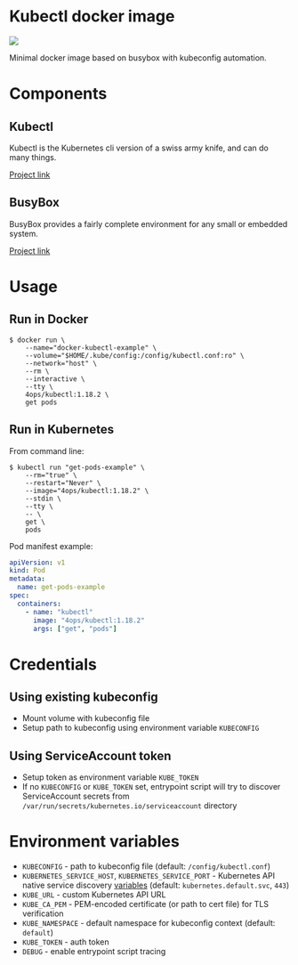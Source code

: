 # Kubectl docker image

[![](https://images.microbadger.com/badges/image/4ops/kubectl.svg)](https://microbadger.com/images/4ops/kubectl "Get your own image badge on microbadger.com")

Minimal docker image based on busybox with kubeconfig automation.

# Components

## Kubectl

Kubectl is the Kubernetes cli version of a swiss army knife, and can do many things.

[Project link](https://kubectl.docs.kubernetes.io/)

## BusyBox

BusyBox provides a fairly complete environment for any small or embedded system.

[Project link](https://busybox.net/)

# Usage

## Run in Docker

```shell
$ docker run \
    --name="docker-kubectl-example" \
    --volume="$HOME/.kube/config:/config/kubectl.conf:ro" \
    --network="host" \
    --rm \
    --interactive \
    --tty \
    4ops/kubectl:1.18.2 \
    get pods
```

## Run in Kubernetes

From command line:

```shell
$ kubectl run "get-pods-example" \
    --rm="true" \
    --restart="Never" \
    --image="4ops/kubectl:1.18.2" \
    --stdin \
    --tty \
    -- \
    get \
    pods
```

Pod manifest example:

```YAML
apiVersion: v1
kind: Pod
metadata:
  name: get-pods-example
spec:
  containers:
    - name: "kubectl"
      image: "4ops/kubectl:1.18.2"
      args: ["get", "pods"]
```

# Credentials

## Using existing kubeconfig

- Mount volume with kubeconfig file
- Setup path to kubeconfig using environment variable `KUBECONFIG`

## Using ServiceAccount token

- Setup token as environment variable `KUBE_TOKEN`
- If no `KUBECONFIG` or `KUBE_TOKEN` set, entrypoint script will try to discover ServiceAccount secrets from `/var/run/secrets/kubernetes.io/serviceaccount` directory

# Environment variables

- `KUBECONFIG` - path to kubeconfig file (default: `/config/kubectl.conf`)
- `KUBERNETES_SERVICE_HOST`, `KUBERNETES_SERVICE_PORT` - Kubernetes API native service discovery [variables](https://kubernetes.io/docs/concepts/services-networking/service/#environment-variables) (default: `kubernetes.default.svc`, `443`)
- `KUBE_URL` - custom Kubernetes API URL
- `KUBE_CA_PEM` - PEM-encoded certificate (or path to cert file) for TLS verification
- `KUBE_NAMESPACE` - default namespace for kubeconfig context (default: `default`)
- `KUBE_TOKEN` - auth token
- `DEBUG` - enable entrypoint script tracing
